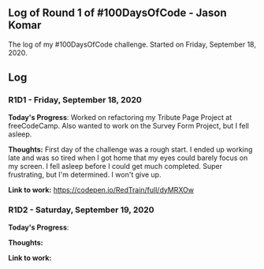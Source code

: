 ## Log of Round 1 of #100DaysOfCode - Jason Komar

The log of my #100DaysOfCode challenge. Started on Friday, September 18, 2020.

## Log

### R1D1 - Friday, September 18, 2020

**Today's Progress**: Worked on refactoring my Tribute Page Project at freeCodeCamp. Also wanted to work on the Survey Form Project, but I fell asleep.

**Thoughts:** First day of the challenge was a rough start. I ended up working late and was so tired when I got home that my eyes could barely focus on my screen. I fell asleep before I could get much completed. Super frustrating, but I'm determined. I won't give up.

**Link to work:** https://codepen.io/RedTrain/full/dyMRXOw

### R1D2 - Saturday, September 19, 2020

**Today's Progress**: 

**Thoughts:** 

**Link to work:**
